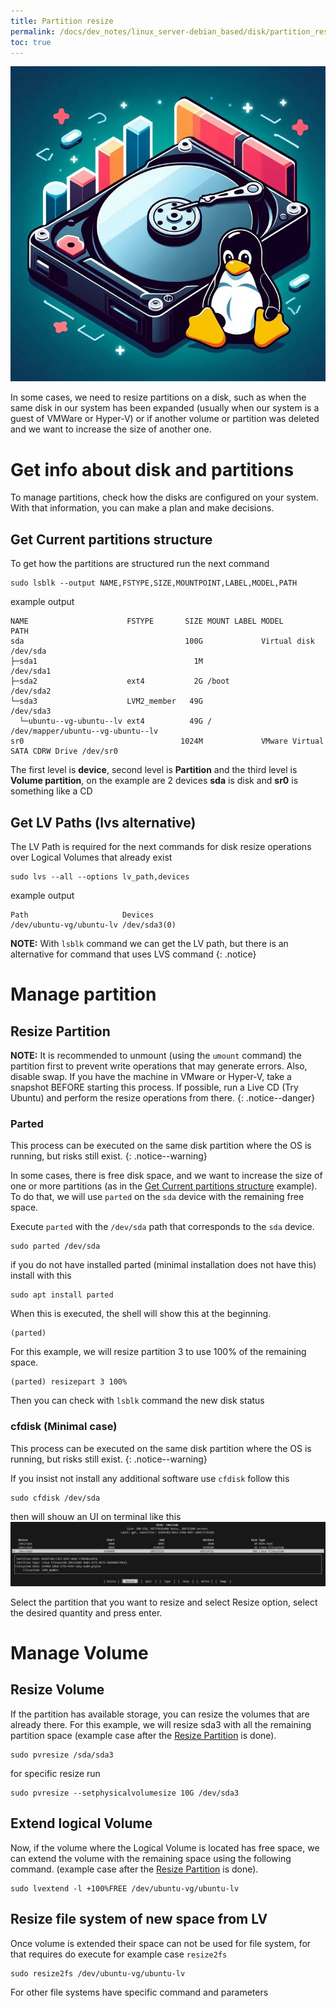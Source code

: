 ```yaml
---
title: Partition resize
permalink: /docs/dev_notes/linux_server-debian_based/disk/partition_resize/
toc: true
---
```

![dis_partitions](/assets/img/docs/linux_server-debian_based/disk-partitions.jpeg)

In some cases, we need to resize partitions on a disk, such as when the same disk in our system has been expanded (usually when our system is a guest of VMWare or Hyper-V) or if another volume or partition was deleted and we want to increase the size of another one.

# Get info about disk and partitions
To manage partitions, check how the disks are configured on your system. With that information, you can make a plan and make decisions.

## Get Current partitions structure
To get how the partitions are structured run the next command 
```shell
sudo lsblk --output NAME,FSTYPE,SIZE,MOUNTPOINT,LABEL,MODEL,PATH
```

example output
```
NAME                      FSTYPE       SIZE MOUNT LABEL MODEL                          PATH
sda                                    100G             Virtual disk                   /dev/sda
├─sda1                                   1M                                            /dev/sda1
├─sda2                    ext4           2G /boot                                      /dev/sda2
└─sda3                    LVM2_member   49G                                            /dev/sda3
  └─ubuntu--vg-ubuntu--lv ext4          49G /                                          /dev/mapper/ubuntu--vg-ubuntu--lv
sr0                                   1024M             VMware Virtual SATA CDRW Drive /dev/sr0
```

The first level is **device**, second level is **Partition** and the third level is **Volume partition**, on the example are 2 devices **sda** is disk and **sr0** is something like a CD

## Get LV Paths (lvs alternative)
The LV Path is required for the next commands for disk resize operations over Logical Volumes that already exist
```shell
sudo lvs --all --options lv_path,devices
```

example output
```
Path                     Devices     
/dev/ubuntu-vg/ubuntu-lv /dev/sda3(0)
```

**NOTE:** With `lsblk` command we can get the LV path, but there is an alternative for command that uses LVS command
{: .notice}

# Manage partition
## Resize Partition

**NOTE:** It is recommended to unmount (using the `umount` command) the partition first to prevent write operations that may generate errors. Also, disable swap. If you have the machine in VMware or Hyper-V, take a snapshot BEFORE starting this process. If possible, run a Live CD (Try Ubuntu) and perform the resize operations from there.
{: .notice--danger}

### Parted

This process can be executed on the same disk partition where the OS is running, but risks still exist.
{: .notice--warning}

In some cases, there is free disk space, and we want to increase the size of one or more partitions (as in the [Get Current partitions structure](#get-current-partitions-structure) example). To do that, we will use `parted` on the `sda` device with the remaining free space. 

Execute `parted` with the `/dev/sda` path that corresponds to the `sda` device.
```shell
sudo parted /dev/sda
```

if you do not have installed parted (minimal installation does not have this) install with this
```
sudo apt install parted
```

When this is executed, the shell will show this at the beginning.
```
(parted)
```

For this example, we will resize partition 3 to use 100% of the remaining space.
```
(parted) resizepart 3 100%
```

Then you can check with `lsblk` command the new disk status

### cfdisk (Minimal case)

This process can be executed on the same disk partition where the OS is running, but risks still exist.
{: .notice--warning}

If you insist not install any additional software use `cfdisk` follow this

```
sudo cfdisk /dev/sda
```

then will shouw an UI on terminal like this
[![](/assets/img/screenshots/docs/linux_server-debian_based/cfdisk.png)](/assets/img/screenshots/docs/linux_server-debian_based/cfdisk.png)

Select the partition that you want to resize and select Resize option, select the desired quantity and press enter.


# Manage Volume
## Resize Volume
If the partition has available storage, you can resize the volumes that are already there. For this example, we will resize sda3 with all the remaining partition space (example case after the [Resize Partition](#resize-partition) is done).

```shell
sudo pvresize /sda/sda3
```

for specific resize run
```shell
sudo pvresize --setphysicalvolumesize 10G /dev/sda3
```

## Extend logical Volume
Now, if the volume where the Logical Volume is located has free space, we can extend the volume with the remaining space using the following command. (example case after the [Resize Partition](#resize-volume) is done).

```shell
sudo lvextend -l +100%FREE /dev/ubuntu-vg/ubuntu-lv
```

## Resize file system of new space from LV 
Once volume is extended their space can not be used for file system, for that requires do execute for example case `resize2fs`
```shell
sudo resize2fs /dev/ubuntu-vg/ubuntu-lv
```

For other file systems have specific command and parameters

